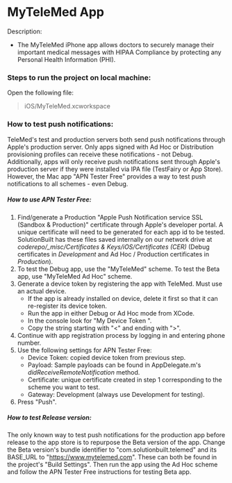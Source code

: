 # MyTeleMed App

Description:

 * The MyTeleMed iPhone app allows doctors to securely manage their important medical messages with HIPAA Compliance by protecting any Personal Health Information (PHI).


### Steps to run the project on local machine:

Open the following file:
> iOS/MyTeleMed.xcworkspace



### How to test push notifications:

TeleMed's test and production servers both send push notifications through Apple's production server. Only apps signed with Ad Hoc or Distribution provisioning profiles can receive these notifications - not Debug. Additionally, apps will only receive push notifications sent through Apple's production server if they were installed via IPA file (TestFairy or App Store).
However, the Mac app "APN Tester Free" provides a way to test push notifications to all schemes - even Debug.

##### How to use APN Tester Free:
1. Find/generate a Production "Apple Push Notification service SSL (Sandbox & Production)" certificate through Apple's developer portal. A unique certificate will need to be generated for each app id to be tested. SolutionBuilt has these files saved internally on our network drive at *coderepo/_misc/Certificates & Keys/iOS/Certificates (CER)* (Debug certificates in *Development* and Ad Hoc / Production certificates in *Production*).  
2. To test the Debug app, use the "MyTeleMed" scheme. To test the Beta app, use "MyTeleMed Ad Hoc" scheme.
3. Generate a device token by registering the app with TeleMed. Must use an actual device.  
	* If the app is already installed on device, delete it first so that it can re-register its device token.  
	* Run the app in either Debug or Ad Hoc mode from XCode.  
	* In the console look for "My Device Token <pattern of alphanumeric characters>".
	* Copy the string starting with "<" and ending with ">".  
4. Continue with app registration process by logging in and entering phone number.  
5. Use the following settings for APN Tester Free:  
	* Device Token: copied device token from previous step.  
	* Payload: Sample payloads can be found in AppDelegate.m's *didReceiveRemoteNotification* method.  
	* Certificate: unique certificate created in step 1 corresponding to the scheme you want to test.  
	* Gateway: Development (always use Development for testing).  
5. Press "Push".

##### How to test Release version:
The only known way to test push notifications for the production app before release to the app store is to repurpose the Beta version of the app. Change the Beta version's bundle identifier to "com.solutionbuilt.telemed" and its BASE_URL to "https://www.mytelemed.com". These can both be found in the project's "Build Settings". Then run the app using the Ad Hoc scheme and follow the APN Tester Free instructions for testing Beta app.

